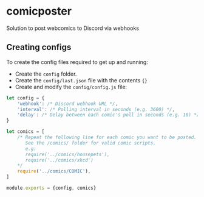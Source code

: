 # comicposter
Solution to post webcomics to Discord via webhooks

## Creating configs
To create the config files required to get up and running:

* Create the `config` folder.
* Create the `config/last.json` file with the contents `{}`
* Create and modify the `config/config.js` file:
```js
let config = {
    'webhook': /* Discord webhook URL */,
    'interval': /* Polling interval in seconds (e.g. 3600) */, 
    'delay': /* Delay between each comic's poll in seconds (e.g. 10) */
}

let comics = [
    /* Repeat the following line for each comic you want to be posted.
       See the /comics/ folder for valid comic scripts.
       e.g:
       require('../comics/housepets'),
       require('../comics/xkcd')
    */
    require('../comics/COMIC'),
]

module.exports = {config, comics}
```
